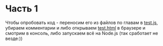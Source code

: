 # Часть 1

Чтобы опробовать код - переносим его из файлов по главам в <a href="test.js">test.js</a>, 
убираем комментарии и либо открываем <a href="test.html">test.html</a> в браузере и смотрим в консоль, 
либо запускаем всё на Node.js (так сработает не везде:)) 
